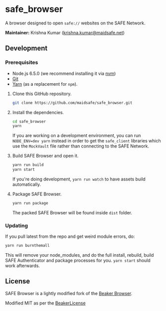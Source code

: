 # safe_browser

A browser designed to open `safe://` websites on the SAFE Network.

**Maintainer:** Krishna Kumar (krishna.kumar@maidsafe.net)

## Development

### Prerequisites

  * Node.js 6.5.0 (we recommend installing it via [nvm](https://github.com/creationix/nvm))
  * [Git](https://git-scm.com/)
  * [Yarn](https://yarnpkg.com) (as a replacement for `npm`).

1. Clone this GitHub repository.

    ```bash
    git clone https://github.com/maidsafe/safe_browser.git
    ```

2. Install the dependencies.

    ``` bash
    cd safe_browser
    yarn
    ```

    If you are working on a development environment, you can run `NODE_ENV=dev yarn` instead in order to get the `safe_client` libraries which use the `MockVault` file rather than connecting to the SAFE Network.

3. Build SAFE Browser and open it.

    ```bash
    yarn run build
    yarn start
    ```

    If you're doing development, `yarn run watch` to have assets build automatically.

6. Package SAFE Browser.

    ```bash
    yarn run package
    ```

    The packed SAFE Browser will be found inside `dist` folder.

### Updating

If you pull latest from the repo and get weird module errors, do:

```bash
yarn run burnthemall
```

This will remove your node_modules, and do the full install, rebuild, build SAFE Authenticator and package processes for you. `yarn start` should work afterwards.

## License

SAFE Browser is a lightly modified fork of the [Beaker Browser](https://www.beakerbrowser.com/).

Modified MIT as per the [BeakerLicense](https://github.com/maidsafe/safe_browser/blob/master/BEAKER_LICENSE.md)
